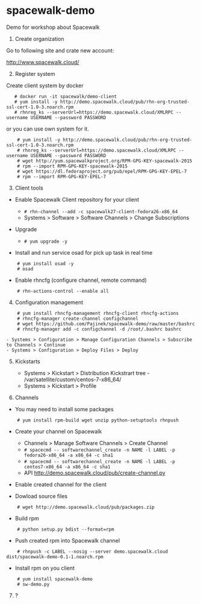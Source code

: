 # spacewalk-demo

Demo for workshop about Spacewalk

1. Create organization

Go to following site and crate new account:

http://www.spacewalk.cloud/


2. Register system

Create client system by docker

```
   # docker run -it spacewalk/demo-client
   # yum install -y http://demo.spacewalk.cloud/pub/rhn-org-trusted-ssl-cert-1.0-3.noarch.rpm
   # rhnreg_ks --serverUrl=https://demo.spacewalk.cloud/XMLRPC --username USERNAME --password PASSWORD
```

or you can use own system for it.

```
    # yum install -y http://demo.spacewalk.cloud/pub/rhn-org-trusted-ssl-cert-1.0-3.noarch.rpm
    # rhnreg_ks --serverUrl=https://demo.spacewalk.cloud/XMLRPC --username USERNAME --password PASSWORD
    # wget http://yum.spacewalkproject.org/RPM-GPG-KEY-spacewalk-2015
    # rpm --import RPM-GPG-KEY-spacewalk-2015
    # wget https://dl.fedoraproject.org/pub/epel/RPM-GPG-KEY-EPEL-7
    # rpm --import RPM-GPG-KEY-EPEL-7

```


3. Client tools

 - Enable Spacewalk Client repository for your client
    - `# rhn-channel --add -c spacewalk27-client-fedora26-x86_64`
    - Systems > Software > Software Channels > Change Subscriptions

 - Upgrade
    - `# yum upgrade -y`

 - Install and run service osad for pick up task in real time

```
    # yum install osad -y
    # osad
```

 - Enable rhncfg (configure channel, remote command) 
    
```
    # rhn-actions-control --enable all
```
 
4. Configuration management

```
    # yum install rhncfg-management rhncfg-client rhncfg-actions
    # rhncfg-manager create-channel configchannel
    # wget https://github.com/Pajinek/spacewalk-demo/raw/master/bashrc
    # rhncfg-manager add -c configchannel -d /root/.bashrc bashrc
```
    - Systems > Configuration > Manage Configuration Channels > Subscribe to Channels > Continue
    - Systems > Configuration > Deploy Files > Deploy


5. Kickstarts

    - Systems > Kickstart > Distribution
        Kickstrart tree - /var/satellite/custom/centos-7-x86_64/
    - Systems > Kickstart > Profile


6. Channels

 * You may need to install some packages

```
    # yum install rpm-build wget unzip python-setuptools rhnpush
```

 * Create your channel on Spacewalk

    - Channels > Manage Software Channels > Create Channel
    - `# spacecmd -- softwarechannel_create -n NAME -l LABEL -p fedora26-x86_64 -a x86_64 -c sha1`
    - `# spacecmd -- softwarechannel_create -n NAME -l LABEL -p centos7-x86_64 -a x86_64 -c sha1`
    - API http://demo.spacewalk.cloud/pub/create-channel.py

 * Enable created channel for the client

 * Dowload source files

```
    # wget http://demo.spacewalk.cloud/pub/packages.zip
```

 * Build rpm

```
    # python setup.py bdist --format=rpm
```

 * Push created rpm into Spacewalk channel

```
    # rhnpush -c LABEL --nosig --server demo.spacewalk.cloud dist/spacewalk-demo-0.1-1.noarch.rpm
```

 * Install rpm on you client

```
    # yum install spacewalk-demo
    # sw-demo.py
```

7. ?
